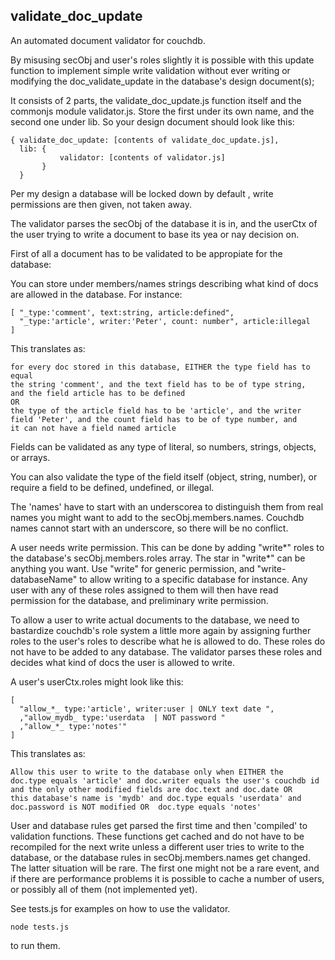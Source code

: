 validate_doc_update
--------------
An automated document validator for couchdb. 

By misusing secObj and user's roles slightly it is possible with this update
function to implement simple write validation without ever writing or
modifying the doc_validate_update in the database's design
document(s);

It consists of 2 parts, the validate_doc_update.js function itself and
the commonjs module validator.js. Store the first under its own name,
and the second one under lib. So your design document should look like
this:

	{ validate_doc_update: [contents of validate_doc_update.js],
	  lib: {
	           validator: [contents of validator.js]
		   }
	  }

Per my design a database will be locked down by default , write permissions are
then given, not taken away.

The validator parses the secObj of the database it is in, and the
userCtx of the user trying to write a document to base its yea or nay
decision on.

First of all a document has to be validated to be appropiate for the
database:

You can store under members/names strings describing what kind of docs are allowed in the
database. For instance:


	[ "_type:'comment', text:string, article:defined",
	  "_type:'article', writer:'Peter', count: number", article:illegal
	]
	
This translates as: 

    for every doc stored in this database, EITHER the type field has to equal
    the string 'comment', and the text field has to be of type string,
    and the field article has to be defined
    OR
	the type of the article field has to be 'article', and the writer
    field 'Peter', and the count field has to be of type number, and
    it can not have a field named article

Fields can be validated as any type of literal, so numbers, strings,
objects, or arrays.

You can also validate the type of the field itself (object, string,
number), or require a field to be defined, undefined, or illegal.

The 'names' have to start with an underscorea to distinguish them from
real names you might want to add to the secObj.members.names. Couchdb
names cannot start with an underscore, so there will be no conflict.

A user needs write permission. This can be done by adding "write*"
roles to the database's secObj.members.roles array. The star in  "write*"
can be anything you want. Use "write" for generic permission, and
"write-databaseName" to allow writing to a specific database for instance. Any user with any of these roles assigned to
them will then have read permission for the database, and preliminary write
permission.

To allow a user to write actual documents to the database, we need to
bastardize couchdb's role system a little more again by assigning further
roles to the user's roles to describe what he is allowed to do. These
roles do not have to be added to any database. The validator parses
these roles and decides what kind of docs the user is allowed to
write. 

A user's userCtx.roles might look like this: 

    [ 
	  "allow_*_ type:'article', writer:user | ONLY text date ",
	  ,"allow_mydb_ type:'userdata  | NOT password "
	  ,"allow_*_ type:'notes'"
	]

This translates as:

    Allow this user to write to the database only when EITHER the
    doc.type equals 'article' and doc.writer equals the user's couchdb id
    and the only other modified fields are doc.text and doc.date OR
    this database's name is 'mydb' and doc.type equals 'userdata' and
    doc.password is NOT modified OR  doc.type equals 'notes'

User and database rules get parsed the first time and then 'compiled'
to validation functions. These functions get cached and do not have
to be recompiled for the next write unless a different user tries to
write to the database, or the database rules in secObj.members.names
get changed. The latter situation will be rare. The first one might
not be a rare event, and if there are performance problems it is
possible to cache a number of users, or possibly all of them (not
implemented yet).

See tests.js for examples on how to use the validator.

	node tests.js
	
to run them.
